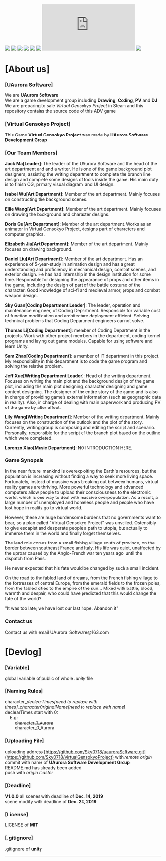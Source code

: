 [![](https://img.shields.io/appveyor/ci/gruntjs/grunt)](https://github.com/Sky0718/virtualGensokyoProject/)
[![](https://img.shields.io/bower/l/bootstrap)](https://github.com/Sky0718/virtualGensokyoProject/)
[![](https://img.shields.io/vaadin-directory/rating-count/vaadinvaadin-grid)](https://github.com/Sky0718/virtualGensokyoProject/)
[![](https://img.shields.io/ubuntu/v/ubuntu-wallpapers/bionic)](https://github.com/Sky0718/virtualGensokyoProject/)
[![](https://img.shields.io/nodeping/status/jkiwn052-ntpp-4lbb-8d45-ihew6d9ucoei?down_color=lightgrey&down_message=online&up_color=green&up_message=online)](https://github.com/Sky0718/virtualGensokyoProject/)
[![](https://img.shields.io/cii/level/1)](https://github.com/Sky0718/virtualGensokyoProject/)
[![](https://img.shields.io/gitter/room/nwjs/nw.js)](https://github.com/Sky0718/virtualGensokyoProject/)
[![](https://img.shields.io/npm/v/@cycle/core)](https://github.com/Sky0718/virtualGensokyoProject/)



# [About us] #

### [UAurora Software] ###
We are **UAurora Software**  
We are a game development group including **Drawing**, **Coding**, **PV** and **DJ**  
We are preparing to sale *Virtual Gensokyo Project* in Steam and this repository contains the source code of this ADV game  

### [Virtual Gensokyo Project] ###
This Game **Virtual Gensokyo Project** was made by **UAurora Software Development Group**

### [Our Team Members] ###
**Jack Ma[Leader]**: The leader of the UAurora Software and the head of the art department and and a writer. He is one of the game background plot designers, assisting the writing department to complete the branch line design and complete some designs of tools inside the game. His main duty is to finish CG, primary visual diagram, and UI design.
  
**Isabel Wu[Art Department]**: Member of the art department. Mainly focuses on constructing the background scenes.
  
**Ellie Wang[Art Department]**: Member of the art department. Mainly focuses on drawing the background and character designs.
  
**Doris Qu[Art Department]**: Member of the art department. Works as an animator in Virtual Gensokyo Project, designs part of characters and computer graphics.
  
**Elizabeth Jia[Art Department]**: Member of the art department. Mainly focuses on drawing background.
  
**Daniel Liu[Art Department]**: Member of the art department. Has an experience of 5-year-study in animation design and has a great understanding and proficiency in mechanical design, combat scenes, and exterior design. He has had internship in the design institution for some time. Responsible for designing the appearance of props and other items in the game, including the design of part of the battle costume of the character. Good knowledge of sci-fi and medieval armor, props and combat weapon design.
  
**Sky Guan[Coding Department Leader]**: The leader, operation and maintenance engineer, of Coding Department. Responsible for variable cost of function modification and architecture deployment efficient. Solving technical problems that Coding Department engineers cannot solve.
  
**Thomas Li[Coding Department]**: member of Coding Department in the projects. Work with other project members in the department, coding kernel programs and laying out game modules. Capable for using software and learn Unity.
  
**Sam Zhao[Coding Department]**: a member of IT department in this project. My responsibility in this department is to code the game program and solving the relative problem.
  
**Jeff Xue[Writing Department Leader]**: Head of the writing department. Focuses on writing the main plot and the background design of the game plot, including the main plot designing, character designing and game content designing. The designer of the entire story of the game and is also in charge of providing game’s external information (such as geographic data in reality). Also, in charge of dealing with main paperwork and producing PV of the game by after effect.
  
**Lily Wang[Writing Department]**: Member of the writing department. Mainly focuses on the construction of the outlook and the plot of the story. Currently, writing group is composing and editing the script and scenario. Personally, responsible for the script of the branch plot based on the outline which were completed.
  
**Lorenzo Xiao[Music Department]**: NO INTRODUCTION HERE.

### Game Synopsis ###
In the near future, mankind is overexploiting the Earth's resources, but the population is increasing without finding a way to seek more living space. Fortunately, instead of massive wars breaking out between humans, virtual reality games are thriving. More powerful technology and advanced computers allow people to upload their consciousness to the electronic world, which is one way to deal with massive overpopulation. As a result, a large number of unemployed and homeless people and people who have lost hope in reality go to virtual world.  
  
However, these are huge burdensome burdens that no governments want to bear, so a plan called "Virtual Gensokyo Project" was unveiled. Ostensibly to give escapist and desperate people a path to utopia, but actually to immerse them in the world and finally forget themselves.  
  
The lead role comes from a small fishing village south of province, on the border between southeast France and Italy. His life was quiet, unaffected by the uproar caused by the Anglo-French war ten years ago, until the dispatch from Paris.  
  
He never expected that his fate would be changed by such a small incident.  
  
On the road to the fabled land of dreams, from the French fishing village to the fortresses of central Europe, from the emerald fields to the frozen poles, from the fabled cities to the empire of the sun... Mixed with battle, blood, warmth and despair, who could have predicted that this would change the fate of the world?  
  
"It was too late; we have lost our last hope. Abandon it"  

### Contact us ###
Contact us with email [UAurora_Software@163.com](https://mail.163.com/)  



# [Devlog] #
  
### [Variable] ###
global variable of public of whole *.unity* file  

### [Naming Rules] ###
character_*declearTimes[need to replace with times]*_*characterOriginalName[need to replace with name]*  
declearTimes start with 0:  
&nbsp; &nbsp; E.g:  
        &nbsp; &nbsp; &nbsp; &nbsp; ~~character_1_Aurora~~   
        &nbsp; &nbsp; &nbsp; &nbsp; character_0_Aurora  

### [Uploading File] ###
uploading address [https://github.com/Sky0718/uauroraSoftware.git](https://github.com/Sky0718/virtualGensokyoProject) with *remote origin*  
commit with name of **UAurora Software Development Group**  
README.md has already been added  
push with *origin master*  

### [Deadline] ###
**V1.0.0**
all scenes with deadline of **Dec. 14, 2019**  
scene modify with deadline of **Dec. 23, 2019**  

### [License] ###
LICENSE of **MIT**  

### [.gitignore] ###
.gitignore of **unity**  

* * *
